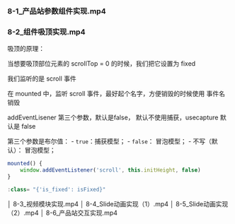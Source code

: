 ###    8-1_产品站参数组件实现.mp4
###    8-2_组件吸顶实现.mp4

吸顶的原理：

当想要吸顶部位元素的 scrollTop = 0 的时候，我们把它设置为 fixed

我们监听的是 scroll 事件



在 mounted  中，监听 scroll 事件，最好起个名字，方便销毁的时候使用 事件名销毁

addEventLisener 第三个参数，默认是false， 默认不使用捕获，usecapture 默认是 false

第三个参数是布尔值： - `true`：捕获模型； - `false`： 冒泡模型； - 不写（默认）： 冒泡模型；

```js
mounted() {
	window.addEventListener('scroll', this.initHeight, false)
}

:class= "{'is_fixed': isFixed}"
```



































│    8-3_视频模块实现.mp4
│    8-4_Slide动画实现（1）.mp4
│    8-5_Slide动画实现（2）.mp4
│    8-6_产品站交互实现.mp4